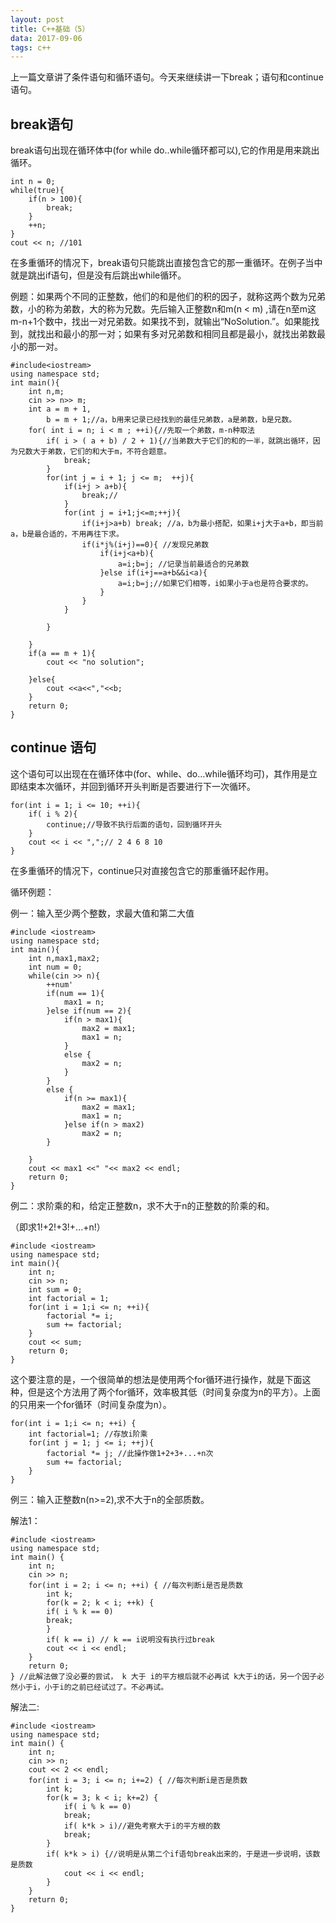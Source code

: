 ```yaml
---
layout: post
title: C++基础（5）
data: 2017-09-06
tags: c++
---
```


上一篇文章讲了条件语句和循环语句。今天来继续讲一下break；语句和continue语句。

## break语句

break语句出现在循环体中(for while do..while循环都可以),它的作用是用来跳出循环。

	int n = 0;
	while(true){
		if(n > 100){
	 	 	break;
		}
		++n;
	}
	cout << n; //101
	
在多重循环的情况下，break语句只能跳出直接包含它的那一重循环。在例子当中就是跳出if语句，但是没有后跳出while循环。

例题：如果两个不同的正整数，他们的和是他们的积的因子，就称这两个数为兄弟数，小的称为弟数，大的称为兄数。先后输入正整数n和m(n < m) ,请在n至m这m-n+1个数中，找出一对兄弟数。如果找不到，就输出“NoSolution.”。如果能找到，就找出和最小的那一对；如果有多对兄弟数和相同且都是最小，就找出弟数最小的那一对。

	#include<iostream>
	using namespace std;
	int main(){
		int n,m;
		cin >> n>> m;
		int a = m + 1,
			b = m + 1;//a，b用来记录已经找到的最佳兄弟数，a是弟数，b是兄数。
		for( int i = n; i < m ; ++i){//先取一个弟数，m-n种取法
			if( i > ( a + b) / 2 + 1){//当弟数大于它们的和的一半，就跳出循环，因为兄数大于弟数，它们的和大于m，不符合题意。
				break;
			}
			for(int j = i + 1; j <= m;  ++j){
				if(i+j > a+b){
					break;//
				}
				for(int j = i+1;j<=m;++j){
					if(i+j>a+b) break; //a，b为最小搭配，如果i+j大于a+b，即当前a，b是最合适的，不用再往下求。
					if(i*j%(i+j)==0){ //发现兄弟数
						if(i+j<a+b){
							a=i;b=j; //记录当前最适合的兄弟数
						}else if(i+j==a+b&&i<a){
							a=i;b=j;//如果它们相等，i如果小于a也是符合要求的。
						}
					}
				}

			}

		} 
		if(a == m + 1){
			cout << "no solution";

		}else{
			cout <<a<<","<<b;
		}
		return 0;
	}


## continue 语句

这个语句可以出现在在循环体中(for、while、do…while循环均可)，其作用是立即结束本次循环，并回到循环开头判断是否要进行下一次循环。

	for(int i = 1; i <= 10; ++i){
		if( i % 2){
			continue;//导致不执行后面的语句，回到循环开头
		}
		cout << i << ",";// 2 4 6 8 10
	}

在多重循环的情况下，continue只对直接包含它的那重循环起作用。

循环例题：

例一：输入至少两个整数，求最大值和第二大值

	#include <iostream>
	using namespace std;
	int main(){
		int n,max1,max2;
		int num = 0;
		while(cin >> n){
			++num'
			if(num == 1){
				max1 = n;
			}else if(num == 2){
				if(n > max1){
					max2 = max1;
					max1 = n;
				}
				else {
					max2 = n;
				}
			}
			else {
				if(n >= max1){
					max2 = max1;
					max1 = n;
				}else if(n > max2)
					max2 = n;
			}
			
		}
		cout << max1 <<" "<< max2 << endl;
		return 0;
	}

例二：求阶乘的和，给定正整数n，求不大于n的正整数的阶乘的和。

（即求1!+2!+3!+...+n!）

	#include <iostream>
	using namespace std;
	int main(){
		int n;
		cin >> n;
		int sum = 0;
		int factorial = 1;
		for(int i = 1;i <= n; ++i){
			factorial *= i;
			sum += factorial;
		}
		cout << sum;
		return 0;
	}

这个要注意的是，一个很简单的想法是使用两个for循环进行操作，就是下面这种，但是这个方法用了两个for循环，效率极其低（时间复杂度为n的平方）。上面的只用来一个for循环（时间复杂度为n）。
	
	for(int i = 1;i <= n; ++i) {
		int factorial=1; //存放i阶乘
		for(int j = 1; j <= i; ++j){
			factorial *= j; //此操作做1+2+3+...+n次
			sum += factorial;
		}
	}

例三：输入正整数n(n>=2),求不大于n的全部质数。
	
解法1：
	
	#include <iostream>
	using namespace std;
	int main() {
		int n;
		cin >> n;
		for(int i = 2; i <= n; ++i) { //每次判断i是否是质数
			int k;
			for(k = 2; k < i; ++k) {
			if( i % k == 0)
			break;
			}
			if( k == i) // k == i说明没有执行过break
			cout << i << endl;
		}
		return 0;
	} //此解法做了没必要的尝试， k 大于 i的平方根后就不必再试 k大于i的话，另一个因子必然小于i，小于i的之前已经试过了。不必再试。

解法二:

	#include <iostream>
	using namespace std;
	int main() {
		int n;
		cin >> n;
		cout << 2 << endl;
		for(int i = 3; i <= n; i+=2) { //每次判断i是否是质数
			int k;
			for(k = 3; k < i; k+=2) {
				if( i % k == 0)
				break;
				if( k*k > i)//避免考察大于i的平方根的数
				break;
			}
			if( k*k > i) {//说明是从第二个if语句break出来的，于是进一步说明，该数是质数
				cout << i << endl;
			}
		}
		return 0;
	}	

	
	
	
